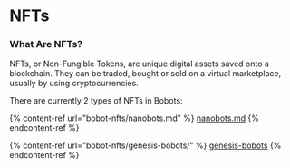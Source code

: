 # NFTs

### What Are NFTs?

NFTs, or Non-Fungible Tokens, are unique digital assets saved onto a blockchain. They can be traded, bought or sold on a virtual marketplace, usually by using cryptocurrencies.&#x20;

There are currently 2 types of NFTs in Bobots:&#x20;

{% content-ref url="bobot-nfts/nanobots.md" %}
[nanobots.md](bobot-nfts/nanobots.md)
{% endcontent-ref %}

{% content-ref url="bobot-nfts/genesis-bobots/" %}
[genesis-bobots](bobot-nfts/genesis-bobots/)
{% endcontent-ref %}
